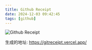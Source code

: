 ```yaml
---
title: Github Receipt
date: 2024-12-03 09:42:45
tags: [github]
---
```


![Github Receipt](/images/github-receipt-fzdwx.png)


生成的地址: https://gitreceipt.vercel.app/